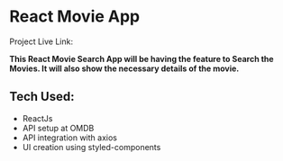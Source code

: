 # React Movie App

Project Live Link:

**This React Movie Search App will be having the feature to Search the Movies. It will also show the necessary details of the movie.**

## Tech Used:
- ReactJs
- API setup at OMDB
- API integration with axios
- UI creation using styled-components

